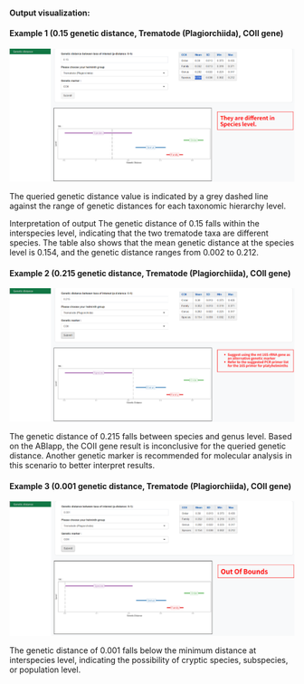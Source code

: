 ####  Output visualization: 

#### Example 1 (0.15 genetic distance, Trematode (Plagiorchiida), COII gene) 

![Ex1](ex1.png "Example 1")

The queried genetic distance value is indicated by a grey dashed line against the range of genetic distances for each taxonomic hierarchy level.

Interpretation of output
The genetic distance of 0.15 falls within the interspecies level, indicating that the two trematode taxa are different species. The table also shows that the mean genetic distance at the species level is 0.154, and the genetic distance ranges from 0.002 to 0.212.

#### Example 2 (0.215 genetic distance, Trematode (Plagiorchiida), COII gene) 

![Ex2](ex2.png "Example 2")

The genetic distance of 0.215 falls between species and genus level. Based on the ABIapp, the COII gene result is inconclusive for the queried genetic distance. Another genetic marker is recommended for molecular analysis in this scenario to better interpret results.

#### Example 3 (0.001 genetic distance, Trematode (Plagiorchiida), COII gene) 

![Ex3](ex3.png "Example 3")

The genetic distance of 0.001 falls below the minimum distance at interspecies level, indicating the possibility of cryptic species, subspecies, or population level.
